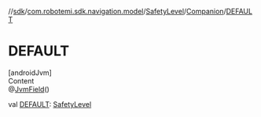 //[sdk](../../../../index.md)/[com.robotemi.sdk.navigation.model](../../index.md)/[SafetyLevel](../index.md)/[Companion](index.md)/[DEFAULT](-d-e-f-a-u-l-t.md)



# DEFAULT  
[androidJvm]  
Content  
@[JvmField](https://kotlinlang.org/api/latest/jvm/stdlib/kotlin.jvm/-jvm-field/index.html)()  
  
val [DEFAULT](-d-e-f-a-u-l-t.md): [SafetyLevel](../index.md)  




